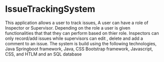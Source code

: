# IssueTrackingSystem
This application allows a user to track issues, A user can have a role of Inspector or Supervisor. Depending on the role a user is given functionalities that that they can perform based on thier role. Inspectors can only record/add issues while supervisors can edit , delete and add a comment to an issue. The system is build using the following technologies, Java Springboot  framework, Java, CSS Bootstrap framework, Javascript, CSS, and HTLM and an SQL database
